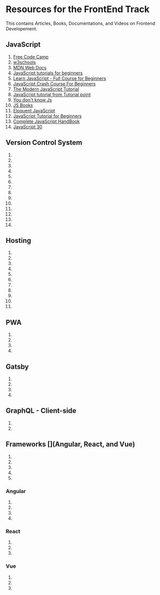 # Resources for the FrontEnd Track

This contains Articles, Books, Documentations, and Videos on Frontend Developement.

## JavaScript

1. [Free Code Camp](https://www.freecodecamp.org/)
2. [w3schools](https://www.w3schools.com/js/)
3. [MDN Web Docs](https://developer.mozilla.org/en-US/docs/Learn/Getting_started_with_the_web/JavaScript_basics)
4. [JavaScript tutorials for beginners](https://www.youtube.com/watch?v=W6NZfCO5SIk)
5. [Learn JavaScript - Full Course for Beginners](https://www.youtube.com/watch?v=PkZNo7MFNFg)
6. [JavaScript Crash Course For Beginners](https://www.youtube.com/watch?v=hdI2bqOjy3c)
7. [The Modern JavaScript Tutorial](https://javascript.info/)
8. [JavaScript tutorial from Tutorial point](https://www.tutorialspoint.com/javascript/index.htm)
9. [You don't know Js](https://github.com/getify/You-Dont-Know-JS)
10. [JS Books](https://jsbooks.revolunet.com/)
11. [Eloquent JavaScript](https://eloquentjavascript.net/)
12. [JavaScript Tutorial for Beginners](https://www.guru99.com/interactive-javascript-tutorials.html)
13. [Complete JavaScript HandBook](https://www.freecodecamp.org/news/the-complete-javascript-handbook-f26b2c71719c/)
14. [JavaScript 30](https://javascript30.com/)

## Version Control System

1. [](https://www.geeksforgeeks.org/version-control-systems/)
2. [](https://www.atlassian.com/git/tutorials/what-is-version-control)
3. [](https://www.atlassian.com/git/tutorials/what-is-git)
4. [](https://www.atlassian.com/git/tutorials/atlassian-git-cheatsheet)
5. [](https://codeburst.io/git-and-github-in-a-nutshell-b0a3cc06458f)
6. [](https://product.hubspot.com/blog/git-and-github-tutorial-for-beginners)
7. [](https://towardsdatascience.com/getting-started-with-git-and-github-6fcd0f2d4ac6)
8. [](https://encrypted-vtbn1.gstatic.com/video?q=tbn:ANd9GcS7CBzFjcbTCkIGH0EK6Y9i97OHyMTbVS1sSw8qbaUvY3_FviQK)
9. [](https://www.youtube.com/watch?v=xuB1Id2Wxak)
10. [](https://www.freecodecamp.org/news/the-beginners-guide-to-git-github/)
11. [](https://hackernoon.com/step-by-step-guide-to-push-your-first-project-on-github-fec1dce574f)
12. [](http://dont-be-afraid-to-commit.readthedocs.io/en/latest/git/commandlinegit.html)
13. [](https://www.atlassian.com/)
14. [](https://www.git-tower.com/blog/git-hosting-services-compared/)

## Hosting

1. [](https://www.netlify.com/)
2. [](https://www.youtube.com/watch?v=mT5siI19gtc)
3. [](https://www.youtube.com/watch?v=hBQlCtfRmqs)
4. [](https://flaviocopes.com/netlify/)
5. [](https://www.heroku.com/)
6. [](https://www.youtube.com/watch?v=aUW5GAFhu6s)
7. [](https://aws.amazon.com/websites/)
8. [](https://aws.amazon.com/getting-started/hands-on/host-static-website/)
9. [](https://medium.com/@svinkle/publish-and-share-your-own-website-for-free-with-github-2eff049a1cb5)
10. [](https://www.youtube.com/watch?v=8hrJ4oN1u_8)
11. [](https://www.slant.co/options/13313/alternatives/~github-pages-alternatives)

## PWA

1. [](https://frontendmasters.com/courses/service-workers/)
2. [](https://frontendmasters.com/courses/progressive-web-apps/)
3. [](https://developer.mozilla.org/en-US/docs/Web/Progressive_web_apps)
4. [](https://www.youtube.com/playlist?list=PL4cUxeGkcC9gTxqJBcDmoi5Q2pzDusSL7)

## Gatsby

1. [](https://www.gatsbyjs.org/)
2. [](https://frontendmasters.com/courses/gatsby/)
3. [](https://frontendmasters.com/courses/intermediate-gatsby/)
4. [](https://www.youtube.com/watch?v=8t0vNu2fCCM)

## GraphQL - Client-side

1. [](https://frontendmasters.com/courses/client-graphql-react/)
2. [](https://www.apollographql.com/docs/react/)

## Frameworks [](Angular, React, and Vue)

1. [](https://en.wikipedia.org/wiki/Web_framework)
2. [](https://stackoverflow.blog/2020/02/03/is-it-time-for-a-front-end-framework/)
3. [](https://medium.com/swlh/do-we-really-need-a-front-end-framework-e8c8c3e4df0b)
4. [](https://www.toptal.com/javascript/choosing-best-front-end-framework)
5. [](https://www.youtube.com/watch?v=lYWYWyX04JI)

### Angular

1. [](https://angularjs.org/)
2. [](https://www.freecodecamp.org/news/why-is-angularjs-the-most-preferred-framework-for-software-development-5253c2c569c9/)
3. [](https://en.wikipedia.org/wiki/AngularJS)
4. [](https://www.edureka.co/blog/why-angularjs/)

### React

1. [](https://reactjs.org/blog/2013/06/05/why-react.html)
2. [](https://www.altexsoft.com/blog/engineering/the-good-and-the-bad-of-reactjs-and-react-native/)
3. [](https://stories.jotform.com/7-reasons-why-you-should-use-react-ad420c634247)

### Vue

1. [](https://vuejs.org/v2/guide/comparison.html)
2. [](https://www.altexsoft.com/blog/engineering/pros-and-cons-of-vue-js/)
3. [](https://vuejs.org/v2/guide/)
